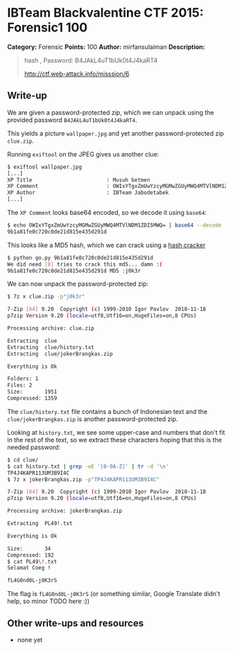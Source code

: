 # IBTeam Blackvalentine CTF 2015: Forensic1 100

**Category:** Forensic
**Points:** 100
**Author:** mirfansulaiman
**Description:**

> hash , Password: B4JAkL4uT1bUk0t4J4kaRT4
>
> http://ctf.web-attack.info/misssion/6

## Write-up

We are given a password-protected zip, which we can unpack using the provided password `B4JAkL4uT1bUk0t4J4kaRT4`.

This yields a picture `wallpaper.jpg` and yet another password-protected zip `clue.zip`.

Running `exiftool` on the JPEG gives us another clue:

```bash
$ exiftool wallpaper.jpg
[...]
XP Title                        : Musuh betmen
XP Comment                      : OWIxYTgxZmUwYzcyMGMwZGUyMWQ4MTVlNDM1ZDI5MWQ=
XP Author                       : IBTeam Jabodetabek
[...]
```

The `XP Comment` looks base64 encoded, so we decode it using `base64`:

```bash
$ echo OWIxYTgxZmUwYzcyMGMwZGUyMWQ4MTVlNDM1ZDI5MWQ= | base64 --decode
9b1a81fe0c720c0de21d815e435d291d
```

This looks like a MD5 hash, which we can crack using a [hash cracker](https://github.com/YASME-Tim/crypto-tools/tree/master/crackmd5)

```bash
$ python go.py 9b1a81fe0c720c0de21d815e435d291d
We did need [8] tries to crack this md5... damn :(
9b1a81fe0c720c0de21d815e435d291d MD5 :j0k3r
```

We can now unpack the password-protected zip:

```bash
$ 7z x clue.zip -p"j0k3r"

7-Zip [64] 9.20  Copyright (c) 1999-2010 Igor Pavlov  2010-11-18
p7zip Version 9.20 (locale=utf8,Utf16=on,HugeFiles=on,8 CPUs)

Processing archive: clue.zip

Extracting  clue
Extracting  clue/history.txt
Extracting  clue/jokerBrangkas.zip

Everything is Ok

Folders: 1
Files: 2
Size:       1951
Compressed: 1359
```

The `clue/history.txt` file contains a bunch of Indonesian text and the `clue/jokerBrangkas.zip` is another password-protected zip.

Looking at `history.txt`, we see some upper-case and numbers that don't fit in the rest of the text, so we extract these characters hoping that this is the needed password:

```bash
$ cd clue/
$ cat history.txt | grep -oE '[0-9A-Z]' | tr -d '\n'
TP4J4KAPR113UM3B9I4C
$ 7z x jokerBrangkas.zip -p"TP4J4KAPR113UM3B9I4C"

7-Zip [64] 9.20  Copyright (c) 1999-2010 Igor Pavlov  2010-11-18
p7zip Version 9.20 (locale=utf8,Utf16=on,HugeFiles=on,8 CPUs)

Processing archive: jokerBrangkas.zip

Extracting  PL49!.txt

Everything is Ok

Size:       34
Compressed: 192
$ cat PL49\!.txt 
Selamat Coeg !

fL4G0nd0L-j0K3rS
```

The flag is `fL4G0nd0L-j0K3rS` (or something similar, Google Translate didn't help, so minor TODO here :))

## Other write-ups and resources

* none yet
